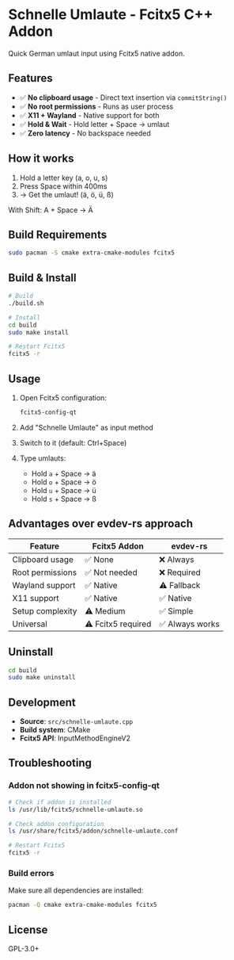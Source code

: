 # Schnelle Umlaute - Fcitx5 C++ Addon

Quick German umlaut input using Fcitx5 native addon.

## Features

- ✅ **No clipboard usage** - Direct text insertion via `commitString()`
- ✅ **No root permissions** - Runs as user process
- ✅ **X11 + Wayland** - Native support for both
- ✅ **Hold & Wait** - Hold letter + Space → umlaut
- ✅ **Zero latency** - No backspace needed

## How it works

1. Hold a letter key (a, o, u, s)
2. Press Space within 400ms
3. → Get the umlaut! (ä, ö, ü, ß)

With Shift: A + Space → Ä

## Build Requirements

```bash
sudo pacman -S cmake extra-cmake-modules fcitx5
```

## Build & Install

```bash
# Build
./build.sh

# Install
cd build
sudo make install

# Restart Fcitx5
fcitx5 -r
```

## Usage

1. Open Fcitx5 configuration:
   ```bash
   fcitx5-config-qt
   ```

2. Add "Schnelle Umlaute" as input method

3. Switch to it (default: Ctrl+Space)

4. Type umlauts:
   - Hold `a` + Space → ä
   - Hold `o` + Space → ö
   - Hold `u` + Space → ü
   - Hold `s` + Space → ß

## Advantages over evdev-rs approach

| Feature | Fcitx5 Addon | evdev-rs |
|---------|--------------|----------|
| Clipboard usage | ✅ None | ❌ Always |
| Root permissions | ✅ Not needed | ❌ Required |
| Wayland support | ✅ Native | ⚠️ Fallback |
| X11 support | ✅ Native | ✅ Native |
| Setup complexity | ⚠️ Medium | ✅ Simple |
| Universal | ⚠️ Fcitx5 required | ✅ Always works |

## Uninstall

```bash
cd build
sudo make uninstall
```

## Development

- **Source**: `src/schnelle-umlaute.cpp`
- **Build system**: CMake
- **Fcitx5 API**: InputMethodEngineV2

## Troubleshooting

### Addon not showing in fcitx5-config-qt

```bash
# Check if addon is installed
ls /usr/lib/fcitx5/schnelle-umlaute.so

# Check addon configuration
ls /usr/share/fcitx5/addon/schnelle-umlaute.conf

# Restart Fcitx5
fcitx5 -r
```

### Build errors

Make sure all dependencies are installed:
```bash
pacman -Q cmake extra-cmake-modules fcitx5
```

## License

GPL-3.0+
